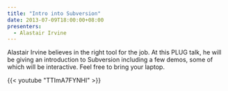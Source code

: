 ```yaml
---
title: "Intro into Subversion"
date: 2013-07-09T18:00:00+08:00
presenters:
  - Alastair Irvine
---
```


Alastair Irvine believes in the right tool for the job. At this PLUG
talk, he will be giving an introduction to Subversion including a few
demos, some of which will be interactive. Feel free to bring your
laptop.
<!--more-->

{{< youtube "TTImA7FYNHI" >}}
